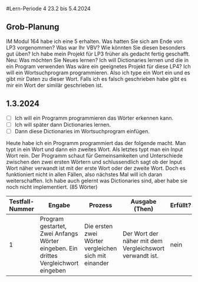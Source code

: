 #Lern-Periode 4
23.2 bis 5.4.2024

## Grob-Planung
IM Modul 164 habe ich eine 5 erhalten.
Was hatten Sie sich am Ende von LP3 vorgenommen? Was war Ihr VBV? Wie könnten Sie diesen besonders gut üben?
Ich habe mein Projekt für LP3 früher als gedacht fertig geschafft.
Neu: Was möchten Sie Neues lernen?
Ich will Dictionaries lernen und die in ein Program verwenden
Was wäre ein geeignetes Projekt für diese LP4?
Ich will ein Wortsuchprogram programmieren. Also ich type ein Wort ein und es gibt mir Daten zu dieser Wort. Falls ich es falsch geschrieben habe gibt es mir ein Wort der similär geschrieben ist.

## 1.3.2024
 
- [ ] Ich will ein Programm programmieren das Wörter erkennen kann.
- [ ] Ich will später dann Dictionaries lernen.
- [ ] Dann diese Dictionaries im Wortsuchprogram einfügen.

Heute habe ich ein Programm programmiert das der folgende macht. Man typt in ein Wort und dann ein zweites Wort. Als letztes typt man ein Input Wort rein. Der Programm schaut für Gemeinsamkeiten und Unterschiede zwischen den zwei ersten Wörtern und schlussendlich sagt ob der Input Wort näher verwandt ist mit der erste Wort oder der zweite Wort. Doch es funktioniert nicht in allen Fällen, also nächstes Mal will ich daran weiterschaffen. Ich habe auch gelernt was Dictionaries sind, aber habe sie noch nicht implementiert. (85 Wörter)

| Testfall-Nummer | Engabe |  Prozess | Ausgabe (Then) | Erfüllt? |
| --- | --- | --- | --- | --- |
| 1   |   Program gestartet, Zwei Anfangs Wörter eingeben. Ein drittes Vergleichwort eingeben|  Die ersten zwei Wörter vergleichen sich mit einander   |  Der Wort der näher mit dem Vergleichswort verwandt ist.  | nein    |

